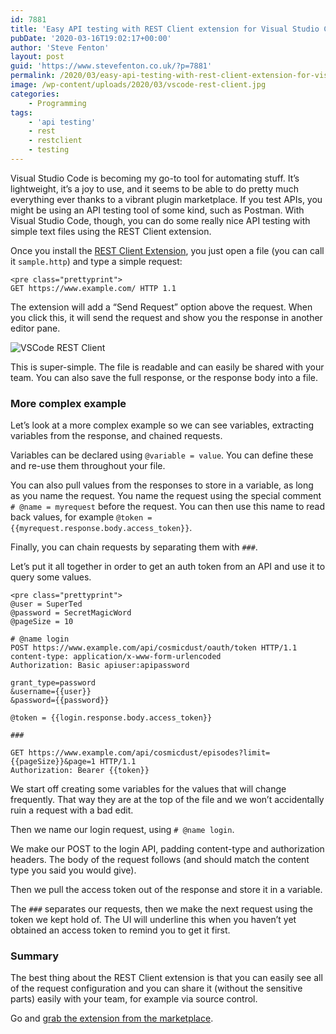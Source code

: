 ```yaml
---
id: 7881
title: 'Easy API testing with REST Client extension for Visual Studio Code'
pubDate: '2020-03-16T19:02:17+00:00'
author: 'Steve Fenton'
layout: post
guid: 'https://www.stevefenton.co.uk/?p=7881'
permalink: /2020/03/easy-api-testing-with-rest-client-extension-for-visual-studio-code/
image: /wp-content/uploads/2020/03/vscode-rest-client.jpg
categories:
    - Programming
tags:
    - 'api testing'
    - rest
    - restclient
    - testing
---
```


Visual Studio Code is becoming my go-to tool for automating stuff. It’s lightweight, it’s a joy to use, and it seems to be able to do pretty much everything ever thanks to a vibrant plugin marketplace. If you test APIs, you might be using an API testing tool of some kind, such as Postman. With Visual Studio Code, though, you can do some really nice API testing with simple text files using the REST Client extension.

Once you install the [REST Client Extension](https://marketplace.visualstudio.com/items?itemName=humao.rest-client), you just open a file (you can call it `sample.http`) and type a simple request:

```
<pre class="prettyprint">
GET https://www.example.com/ HTTP 1.1
```

The extension will add a “Send Request” option above the request. When you click this, it will send the request and show you the response in another editor pane.

![VSCode REST Client](https://www.stevefenton.co.uk/wp-content/uploads/2020/03/vscode-rest-client-1024x672.jpg)

This is super-simple. The file is readable and can easily be shared with your team. You can also save the full response, or the response body into a file.

### More complex example

Let’s look at a more complex example so we can see variables, extracting variables from the response, and chained requests.

Variables can be declared using `@variable = value`. You can define these and re-use them throughout your file.

You can also pull values from the responses to store in a variable, as long as you name the request. You name the request using the special comment `# @name = myrequest` before the request. You can then use this name to read back values, for example `@token = {{myrequest.response.body.access_token}}`.

Finally, you can chain requests by separating them with `###`.

Let’s put it all together in order to get an auth token from an API and use it to query some values.

```
<pre class="prettyprint">
@user = SuperTed
@password = SecretMagicWord
@pageSize = 10

# @name login
POST https://www.example.com/api/cosmicdust/oauth/token HTTP/1.1
content-type: application/x-www-form-urlencoded
Authorization: Basic apiuser:apipassword

grant_type=password
&username={{user}}
&password={{password}}

@token = {{login.response.body.access_token}}

###

GET https://www.example.com/api/cosmicdust/episodes?limit={{pageSize}}&page=1 HTTP/1.1
Authorization: Bearer {{token}}
```

We start off creating some variables for the values that will change frequently. That way they are at the top of the file and we won’t accidentally ruin a request with a bad edit.

Then we name our login request, using `# @name login`.

We make our POST to the login API, padding content-type and authorization headers. The body of the request follows (and should match the content type you said you would give).

Then we pull the access token out of the response and store it in a variable.

The `###` separates our requests, then we make the next request using the token we kept hold of. The UI will underline this when you haven’t yet obtained an access token to remind you to get it first.

### Summary

The best thing about the REST Client extension is that you can easily see all of the request configuration and you can share it (without the sensitive parts) easily with your team, for example via source control.

Go and [grab the extension from the marketplace](https://marketplace.visualstudio.com/items?itemName=humao.rest-client).